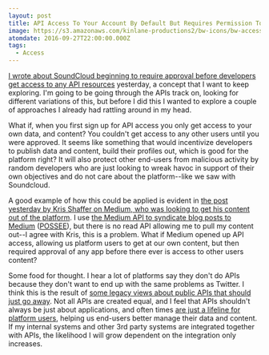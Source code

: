 ```yaml
---
layout: post
title: API Access To Your Account By Default But Requires Permission To See Others
image: https://s3.amazonaws.com/kinlane-productions2/bw-icons/bw-access-cloud.png
atomdate: 2016-09-27T22:00:00.000Z
tags:
  - Access
---
```

[I wrote about SoundCloud beginning to require approval before developers get access to any API resources](http://apievangelist.com/2016/09/26/doing-away-with-selfservice-api-access-without-approval-like-soundcloud/) yesterday, a concept that I want to keep exploring. I'm going to be going through the APIs track on, looking for different variations of this, but before I did this I wanted to explore a couple of approaches I already had rattling around in my head.

What if, when you first sign up for API access you only get access to your own data, and content? You couldn't get access to any other users until you were approved. It seems like something that would incentivize developers to publish data and content, build their profiles out, which is good for the platform right? It will also protect other end-users from malicious activity by random developers who are just looking to wreak havoc in support of their own objectives and do not care about the platform--like we saw with Soundcloud.

A good example of how this could be applied is evident in [the post yesterday by Kris Shaffer on Medium, who was looking to get his content out of the platform](https://medium.com/@krisshaffer/getting-data-out-of-medium-8b8b318057c3#.t2x6wlrls). I use [the Medium API to syndicate blog posts to Medium](http://apievangelist.com/2016/09/22/syndicating-api-evangelist-posts-to-medium-using-their-api/) ([POSSEE](https://indieweb.org/POSSE)), but there is no read API allowing me to pull my content out--I agree with Kris, this is a problem. What if Medium opened up API access, allowing us platform users to get at our own content, but then required approval of any app before there ever is access to other users content?

Some food for thought. I hear a lot of platforms say they don't do APIs because they don't want to end up with the same problems as Twitter. I think this is the result of [some legacy views about public APIs that should just go away](http://apievangelist.com/2016/09/19/putting-the-concept-of-the-public-api-to-rest-as-a-dominant-narrative/). Not all APIs are created equal, and I feel that APIs shouldn't always be just about applications, and often times [are just a lifeline for platform users](http://apievangelist.com/2016/08/29/apis-are-not-just-meant-for-killer-apps-they-can-also-be-a-lifeline-for-users/), helping us end-users better manage their data and content. If my internal systems and other 3rd party systems are integrated together with APIs, the likelihood I will grow dependent on the integration only increases.